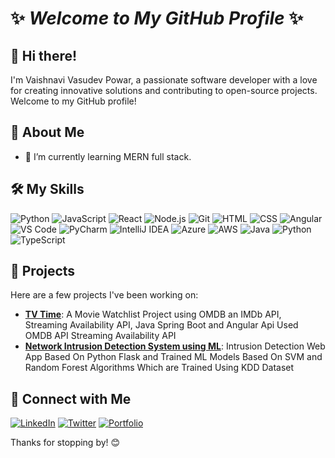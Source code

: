


<!--
**powar02vaishnavi/powar02vaishnavi** is a ✨ _special_ ✨ repository because its `README.md` (this file) appears on your GitHub profile.

Here are some ideas to get you started:

- 🔭 I’m currently working on ...
- 🌱 I’m currently learning ...
- 👯 I’m looking to collaborate on ...
- 🤔 I’m looking for help with ...
- 💬 Ask me about ...
- 📫 How to reach me: ...
- 😄 Pronouns: ...
- ⚡ Fun fact: ...
-->
# ✨ _Welcome to My GitHub Profile_ ✨

<!--![GitHub followers](https://img.shields.io/github/followers/your-username?style=social)
![GitHub stars](https://img.shields.io/github/stars/your-username?style=social)
![Twitter Follow](https://img.shields.io/twitter/follow/your-twitter-handle?style=social) -->

## 👋 Hi there!
I'm Vaishnavi Vasudev Powar, a passionate software developer with a love for creating innovative solutions and contributing to open-source projects. Welcome to my GitHub profile!

<!--![Profile views](https://komarev.com/ghpvc/?username=your-username&color=blueviolet)-->

## 🚀 About Me
- 🌱 I’m currently learning MERN full stack.



## 🛠️ My Skills
![Python](https://img.shields.io/badge/Python-3670A0?style=for-the-badge&logo=python&logoColor=ffdd54)
![JavaScript](https://img.shields.io/badge/JavaScript-323330?style=for-the-badge&logo=javascript&logoColor=F7DF1E)
![React](https://img.shields.io/badge/React-20232A?style=for-the-badge&logo=react&logoColor=61DAFB)
![Node.js](https://img.shields.io/badge/Node.js-339933?style=for-the-badge&logo=nodedotjs&logoColor=white)
![Git](https://img.shields.io/badge/Git-F05032?style=for-the-badge&logo=git&logoColor=white)
![HTML](https://img.shields.io/badge/HTML5-E34F26?style=for-the-badge&logo=html5&logoColor=white)
![CSS](https://img.shields.io/badge/CSS3-1572B6?style=for-the-badge&logo=css3&logoColor=white)
![Angular](https://img.shields.io/badge/Angular-DD0031?style=for-the-badge&logo=angular&logoColor=white)
![VS Code](https://img.shields.io/badge/VS%20Code-007ACC?style=for-the-badge&logo=visual-studio-code&logoColor=white)
![PyCharm](https://img.shields.io/badge/PyCharm-000000?style=for-the-badge&logo=pycharm&logoColor=white)
![IntelliJ IDEA](https://img.shields.io/badge/IntelliJ%20IDEA-000000?style=for-the-badge&logo=intellij-idea&logoColor=white)
![Azure](https://img.shields.io/badge/Azure-0078D4?style=for-the-badge&logo=microsoft-azure&logoColor=white)
![AWS](https://img.shields.io/badge/AWS-232F3E?style=for-the-badge&logo=amazon-aws&logoColor=white)
![Java](https://img.shields.io/badge/Java-007396?style=for-the-badge&logo=java&logoColor=white)
![Python](https://img.shields.io/badge/Python-3670A0?style=for-the-badge&logo=python&logoColor=ffdd54)
![TypeScript](https://img.shields.io/badge/TypeScript-007ACC?style=for-the-badge&logo=typescript&logoColor=white)








## 📂 Projects
Here are a few projects I've been working on:

- [**TV Time**]([https://github.com/your-username/project1](https://github.com/powar02vaishnavi/tvtime)):
 A Movie Watchlist Project using OMDB an IMDb API, Streaming Availability API, Java Spring Boot and Angular
    Api Used
      OMDB API
      Streaming Availability API
- [**Network Intrusion Detection System using ML**]([https://github.com/your-username/project2](https://github.com/powar02vaishnavi/IntrusionDetectionSystem)):
 Intrusion Detection Web App Based On Python Flask and Trained ML Models Based On SVM and Random Forest Algorithms Which are Trained Using KDD Dataset


## 🤝 Connect with Me
[![LinkedIn](https://img.shields.io/badge/LinkedIn-0077B5?style=for-the-badge&logo=linkedin&logoColor=white)](https://www.linkedin.com/in/vaishnavi2powar)
[![Twitter](https://img.shields.io/badge/Twitter-1DA1F2?style=for-the-badge&logo=twitter&logoColor=white)](https://twitter.com/powar_vaishnavi)
[![Portfolio](https://img.shields.io/badge/Portfolio-000000?style=for-the-badge&logo=About.me&logoColor=white)](https://vaishnavipowar.netlify.app/)

Thanks for stopping by! 😊

